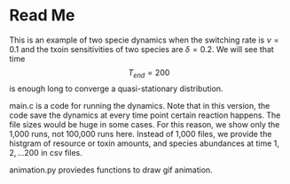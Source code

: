 # Read Me
This is an example of two specie dynamics when the switching rate is $\nu=0.1$ and the txoin sensitivities of two species are $\delta=0.2$. 
We will see that time $$T_{end}=200$$ is enough long to converge a quasi-stationary distribution.

main.c is a code for running the dynamics. Note that in this version, the code save the dynamics at every time point certain reaction happens. The file sizes would be huge in some cases. For this reason, we show only the 1,000 runs, not 100,000 runs here. Instead of 1,000 files, we provide the histgram of resource or toxin amounts, and  species abundances at time $1,2,...200$ in csv files.

animation.py proviedes functions to draw gif animation. 
